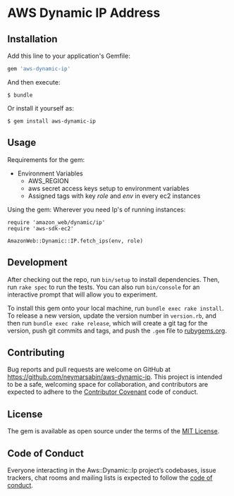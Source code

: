 # AWS Dynamic IP Address 


## Installation

Add this line to your application's Gemfile:

```ruby
gem 'aws-dynamic-ip'
```

And then execute:

    $ bundle

Or install it yourself as:

    $ gem install aws-dynamic-ip

## Usage

Requirements for the gem: 
* Environment Variables
  * AWS_REGION
  * aws secret access keys setup to environment variables
  * Assigned tags with key *role* and *env* in every ec2 instances
	  
Using the gem: 
	Wherever you need Ip's of running instances: 

	require 'amazon_web/dynamic/ip'
	require 'aws-sdk-ec2'

	AmazonWeb::Dynamic::IP.fetch_ips(env, role)

## Development

After checking out the repo, run `bin/setup` to install dependencies. Then, run `rake spec` to run the tests. You can also run `bin/console` for an interactive prompt that will allow you to experiment.

To install this gem onto your local machine, run `bundle exec rake install`. To release a new version, update the version number in `version.rb`, and then run `bundle exec rake release`, which will create a git tag for the version, push git commits and tags, and push the `.gem` file to [rubygems.org](https://rubygems.org).

## Contributing

Bug reports and pull requests are welcome on GitHub at https://github.com/neymarsabin/aws-dynamic-ip. This project is intended to be a safe, welcoming space for collaboration, and contributors are expected to adhere to the [Contributor Covenant](http://contributor-covenant.org) code of conduct.

## License

The gem is available as open source under the terms of the [MIT License](https://opensource.org/licenses/MIT).

## Code of Conduct

Everyone interacting in the Aws::Dynamic::Ip project’s codebases, issue trackers, chat rooms and mailing lists is expected to follow the [code of conduct](https://github.com/neymarsabin/aws-dynamic-ip/blob/master/CODE_OF_CONDUCT.md).
